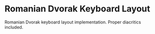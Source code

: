 # Romanian Dvorak Keyboard Layout
Romanian Dvorak keyboard layout implementation. Proper diacritics included.
